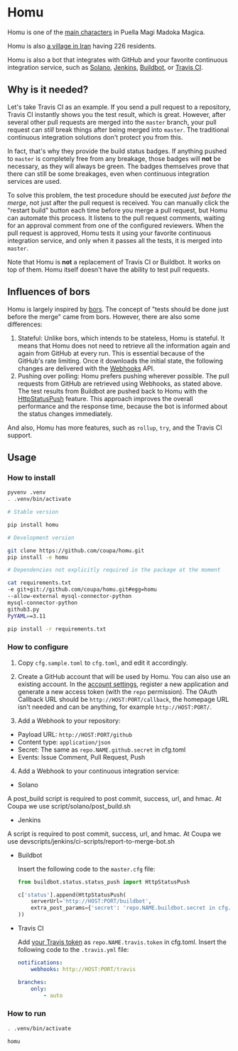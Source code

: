 # Homu

Homu is one of the [main characters] in Puella Magi Madoka Magica.

Homu is also [a village in Iran] having 226 residents.

Homu is also a bot that integrates with GitHub and your favorite
continuous integration service, such as [Solano], [Jenkins], [Buildbot],
or [Travis CI].

[main characters]: https://wiki.puella-magi.net/Homura_Akemi
[a village in Iran]: https://en.wikipedia.org/wiki/Homu
[Solano]: https://www.solanolabs.com/
[Jenkins]: https://jenkins-ci.org/
[Buildbot]: http://buildbot.net/
[Travis CI]: https://travis-ci.org/

## Why is it needed?

Let's take Travis CI as an example. If you send a pull request to a repository,
Travis CI instantly shows you the test result, which is great. However, after
several other pull requests are merged into the `master` branch, your pull
request can *still* break things after being merged into `master`. The
traditional continuous integration solutions don't protect you from this.

In fact, that's why they provide the build status badges. If anything pushed to
`master` is completely free from any breakage, those badges will **not** be
necessary, as they will always be green. The badges themselves prove that there
can still be some breakages, even when continuous integration services are used.

To solve this problem, the test procedure should be executed *just before the
merge*, not just after the pull request is received. You can manually click the
"restart build" button each time before you merge a pull request, but Homu can
automate this process. It listens to the pull request comments, waiting for an
approval comment from one of the configured reviewers. When the pull request is
approved, Homu tests it using your favorite continuous integration service, and
only when it passes all the tests, it is merged into `master`.

Note that Homu is **not** a replacement of Travis CI or Buildbot. It works on
top of them. Homu itself doesn't have the ability to test pull requests.

## Influences of bors

Homu is largely inspired by [bors]. The concept of "tests should be done just
before the merge" came from bors. However, there are also some differences:

1. Stateful: Unlike bors, which intends to be stateless, Homu is stateful. It
   means that Homu does not need to retrieve all the information again and again
   from GitHub at every run. This is essential because of the GitHub's rate
   limiting. Once it downloads the initial state, the following changes are
   delivered with the [Webhooks] API.
2. Pushing over polling: Homu prefers pushing wherever possible. The pull
   requests from GitHub are retrieved using Webhooks, as stated above. The test
   results from Buildbot are pushed back to Homu with the [HttpStatusPush]
   feature. This approach improves the overall performance and the response
   time, because the bot is informed about the status changes immediately.

And also, Homu has more features, such as `rollup`, `try`, and the Travis CI
support.

[bors]: https://github.com/graydon/bors
[Webhooks]: https://developer.github.com/webhooks/
[HttpStatusPush]: http://docs.buildbot.net/current/manual/cfg-statustargets.html#httpstatuspush

## Usage

### How to install

```sh
pyvenv .venv
. .venv/bin/activate

# Stable version

pip install homu

# Development version

git clone https://github.com/coupa/homu.git
pip install -e homu

# Dependencies not explicitly required in the package at the moment

cat requirements.txt                                                                                                                                   master
-e git+git://github.com/coupa/homu.git#egg=homu
--allow-external mysql-connector-python
mysql-connector-python
github3.py
PyYAML==3.11

pip install -r requirements.txt
```

### How to configure

1. Copy `cfg.sample.toml` to `cfg.toml`, and edit it accordingly.

2. Create a GitHub account that will be used by Homu. You can also use an
   existing account. In the [account settings][settings], register a new
   application and generate a new access token (with the `repo` permission).
   The OAuth Callback URL should be `http://HOST:PORT/callback`, the homepage URL
   isn't needed and can be anything, for example `http://HOST:PORT/`.

3. Add a Webhook to your repository:

 - Payload URL: `http://HOST:PORT/github`
 - Content type: `application/json`
 - Secret: The same as `repo.NAME.github.secret` in cfg.toml
 - Events: Issue Comment, Pull Request, Push

4. Add a Webhook to your continuous integration service:

 - Solano

  A post_build script is required to post commit, success, url,
  and hmac. At Coupa we use script/solano/post_build.sh

 - Jenkins

  A script is required to post commit, success, url, and hmac.
  At Coupa we use devscripts/jenkins/ci-scripts/report-to-merge-bot.sh

 - Buildbot

   Insert the following code to the `master.cfg` file:

    ```python
    from buildbot.status.status_push import HttpStatusPush

    c['status'].append(HttpStatusPush(
        serverUrl='http://HOST:PORT/buildbot',
        extra_post_params={'secret': 'repo.NAME.buildbot.secret in cfg.toml'},
    ))
    ```

 - Travis CI

   Add [your Travis token][travis] as `repo.NAME.travis.token` in cfg.toml.
   Insert the following code to the `.travis.yml` file:

    ```yaml
    notifications:
        webhooks: http://HOST:PORT/travis

    branches:
        only:
            - auto
    ```

[settings]: https://github.com/settings/applications
[travis]: https://travis-ci.org/profile/info

### How to run

```sh
. .venv/bin/activate

homu
```
